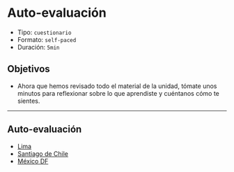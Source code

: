 # Auto-evaluación

- Tipo: `cuestionario`
- Formato: `self-paced`
- Duración: `5min`

## Objetivos

- Ahora que hemos revisado todo el material de la unidad, tómate unos minutos
  para reflexionar sobre lo que aprendiste y cuéntanos cómo te sientes.

***

## Auto-evaluación

- [Lima](https://goo.gl/forms/qwXDu27BYgFJgGSa2)
- [Santiago de Chile](https://goo.gl/forms/AS1r1AzeYwvsK92b2)
- [México DF](https://goo.gl/forms/abhhlwTdBF0ga4c32)